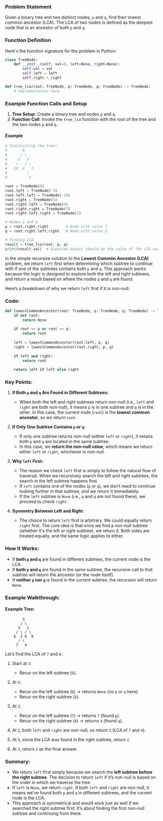 ### Problem Statement
Given a binary tree and two distinct nodes, `p` and `q`, find their lowest common ancestor (LCA). The LCA of two nodes is defined as the deepest node that is an ancestor of both `p` and `q`.

### Function Definition
Here's the function signature for the problem in Python:

```python
class TreeNode:
    def __init__(self, val=0, left=None, right=None):
        self.val = val
        self.left = left
        self.right = right

def tree_lca(root: TreeNode, p: TreeNode, q: TreeNode) -> TreeNode:
    # Implementation here
```

### Example Function Calls and Setup
1. **Tree Setup**: Create a binary tree and nodes `p` and `q`.
2. **Function Call**: Invoke the `tree_lca` function with the root of the tree and the two nodes `p` and `q`.

#### Example
```python
# Constructing the tree:
#       0
#      / \
#    -3   5
#    /   / \
#  -10  4   7
#         \
#          3

root = TreeNode(0)
root.left = TreeNode(-3)
root.left.left = TreeNode(-10)
root.right = TreeNode(5)
root.right.left = TreeNode(4)
root.right.right = TreeNode(7)
root.right.left.right = TreeNode(3)

# Nodes p and q
p = root.right.right        # Node with value 7
q = root.right.left.right   # Node with value 3

# Finding LCA
result = tree_lca(root, p, q)
print(result.val)  # Expected output should be the value of the LCA node
```

In the simple recursive solution to the **Lowest Common Ancestor (LCA)** problem, we return `left` first when determining which subtree to continue with if one of the subtrees contains both `p` and `q`. This approach works because the logic is designed to explore both the left and right subtrees, and return a result based on where the nodes `p` and `q` are found.

Here’s a breakdown of why we return `left` first if it is non-null:

### Code:
```python
def lowestCommonAncestor(root: TreeNode, p: TreeNode, q: TreeNode) -> TreeNode:
    if not root:
        return None
    
    if root == p or root == q:
        return root
    
    left = lowestCommonAncestor(root.left, p, q)
    right = lowestCommonAncestor(root.right, p, q)
    
    if left and right:
        return root
    
    return left if left else right
```

### Key Points:

1. **If Both `p` and `q` Are Found in Different Subtrees:**
   - When both the left and right subtrees return non-null (i.e., `left` and `right` are both non-null), it means `p` is in one subtree and `q` is in the other. In this case, the current node (`root`) is the **lowest common ancestor**, so we return `root`.
   
2. **If Only One Subtree Contains `p` or `q`:**
   - If only one subtree returns non-null (either `left` or `right`), it means both `p` and `q` are located in the same subtree.
   - In this case, we **return the non-null value**, which means we return either `left` or `right`, whichever is non-null.
   
3. **Why `left` First:**
   - The reason we check `left` first is simply to follow the natural flow of traversal. When we recursively search the left and right subtrees, the search in the left subtree happens first.
   - If `left` contains one of the nodes (`p` or `q`), we don’t need to continue looking further in that subtree, and we return it immediately.
   - If the `left` subtree is `None` (i.e., `p` and `q` are not found there), we proceed to check `right`.

4. **Symmetry Between Left and Right**:
   - The choice to return `left` first is arbitrary. We could equally return `right` first. The core idea is that once we find a non-null subtree (whether it's the left or right subtree), we return it. Both sides are treated equally, and the same logic applies to either.

### How It Works:

- If **both `p` and `q`** are found in different subtrees, the current node is the LCA.
- If **both `p` and `q`** are found in the same subtree, the recursive call to that subtree will return the ancestor (or the node itself).
- If **neither `p` nor `q`** is found in the current subtree, the recursion will return `None`.

### Example Walkthrough:

#### Example Tree:
```
        3
       / \
      5   1
     / \ / \
    6  2 0  8
      / \
     7   4
```

Let’s find the LCA of `7` and `4`:

1. Start at `3`:
   - Recur on the left subtree (`5`).
   
2. At `5`:
   - Recur on the left subtree (`6`) → returns `None` (no `p` or `q` here).
   - Recur on the right subtree (`2`).
   
3. At `2`:
   - Recur on the left subtree (`7`) → returns `7` (found `p`).
   - Recur on the right subtree (`4`) → returns `4` (found `q`).
   
4. At `2`, both `left` and `right` are non-null, so return `2` (LCA of `7` and `4`).

5. At `5`, since the LCA was found in the right subtree, return `2`.

6. At `3`, return `2` as the final answer.

### Summary:

- We return `left` first simply because we search the **left subtree before the right subtree**. The decision to return `left` if it’s non-null is based on the order in which we traverse the tree.
- If `left` is `None`, we return `right`. If both `left` and `right` are non-null, it means we've found both `p` and `q` in different subtrees, and the current node is the LCA.
- This approach is symmetrical and would work just as well if we searched the right subtree first. It’s about finding the first non-null subtree and continuing from there.